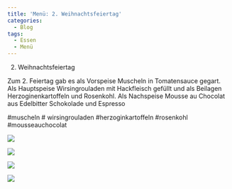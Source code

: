 ```yaml
---
title: 'Menü: 2. Weihnachtsfeiertag'
categories:
  - Blog
tags:
  - Essen
  - Menü
---
```


2. Weihnachtsfeiertag

Zum 2. Feiertag gab es als Vorspeise Muscheln in Tomatensauce gegart.
Als Hauptspeise Wirsingrouladen mit Hackfleisch gefüllt und als Beilagen Herzoginenkartoffeln und Rosenkohl.
Als Nachspeise Mousse au Chocolat aus Edelbitter Schokolade und Espresso

#muscheln # wirsingrouladen #herzoginkartoffeln #rosenkohl #mousseauchocolat


![](..\..\.\assets\2020-12-26-2weihnachtsfeiertag\1.jpg)

![](..\..\.\assets\2020-12-26-2weihnachtsfeiertag\2.jpg)

![](..\..\.\assets\2020-12-26-2weihnachtsfeiertag\3.jpg)

![](..\..\.\assets\2020-12-26-2weihnachtsfeiertag\4.jpg)


